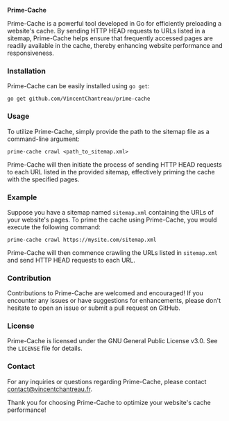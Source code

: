 **Prime-Cache**

Prime-Cache is a powerful tool developed in Go for efficiently preloading a website's cache. By sending HTTP HEAD requests to URLs listed in a sitemap, Prime-Cache helps ensure that frequently accessed pages are readily available in the cache, thereby enhancing website performance and responsiveness.

### Installation

Prime-Cache can be easily installed using `go get`:

```
go get github.com/VincentChantreau/prime-cache
```

### Usage

To utilize Prime-Cache, simply provide the path to the sitemap file as a command-line argument:

```
prime-cache crawl <path_to_sitemap.xml>
```

Prime-Cache will then initiate the process of sending HTTP HEAD requests to each URL listed in the provided sitemap, effectively priming the cache with the specified pages.

### Example

Suppose you have a sitemap named `sitemap.xml` containing the URLs of your website's pages. To prime the cache using Prime-Cache, you would execute the following command:

```
prime-cache crawl https://mysite.com/sitemap.xml
```

Prime-Cache will then commence crawling the URLs listed in `sitemap.xml` and send HTTP HEAD requests to each URL.

### Contribution

Contributions to Prime-Cache are welcomed and encouraged! If you encounter any issues or have suggestions for enhancements, please don't hesitate to open an issue or submit a pull request on GitHub.

### License

Prime-Cache is licensed under the GNU General Public License v3.0. See the `LICENSE` file for details.

### Contact

For any inquiries or questions regarding Prime-Cache, please contact [contact@vincentchantreau.fr](mailto:contact@vincentchantreau.fr).

Thank you for choosing Prime-Cache to optimize your website's cache performance!

